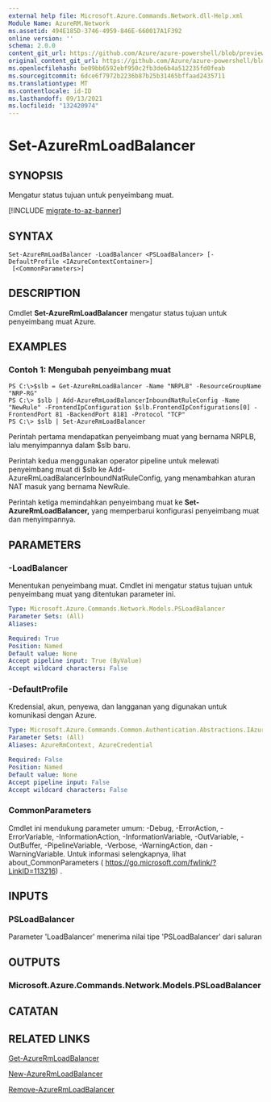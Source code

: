 ```yaml
---
external help file: Microsoft.Azure.Commands.Network.dll-Help.xml
Module Name: AzureRM.Network
ms.assetid: 494E185D-3746-4959-846E-660017A1F392
online version: ''
schema: 2.0.0
content_git_url: https://github.com/Azure/azure-powershell/blob/preview/src/ResourceManager/Network/Commands.Network/help/Set-AzureRmLoadBalancer.md
original_content_git_url: https://github.com/Azure/azure-powershell/blob/preview/src/ResourceManager/Network/Commands.Network/help/Set-AzureRmLoadBalancer.md
ms.openlocfilehash: be09bb6592ebf950c2fb3de6b4a512235fd0feab
ms.sourcegitcommit: 6dce6f7972b2236b87b25b31465bffaad2435711
ms.translationtype: MT
ms.contentlocale: id-ID
ms.lasthandoff: 09/13/2021
ms.locfileid: "132420974"
---
```

# Set-AzureRmLoadBalancer

## SYNOPSIS
Mengatur status tujuan untuk penyeimbang muat.

[!INCLUDE [migrate-to-az-banner](../../includes/migrate-to-az-banner.md)]

## SYNTAX

```
Set-AzureRmLoadBalancer -LoadBalancer <PSLoadBalancer> [-DefaultProfile <IAzureContextContainer>]
 [<CommonParameters>]
```

## DESCRIPTION
Cmdlet **Set-AzureRmLoadBalancer** mengatur status tujuan untuk penyeimbang muat Azure.

## EXAMPLES

### Contoh 1: Mengubah penyeimbang muat
```
PS C:\>$slb = Get-AzureRmLoadBalancer -Name "NRPLB" -ResourceGroupName "NRP-RG"
PS C:\> $slb | Add-AzureRmLoadBalancerInboundNatRuleConfig -Name "NewRule" -FrontendIpConfiguration $slb.FrontendIpConfigurations[0] -FrontendPort 81 -BackendPort 8181 -Protocol "TCP"
PS C:\> $slb | Set-AzureRmLoadBalancer
```

Perintah pertama mendapatkan penyeimbang muat yang bernama NRPLB, lalu menyimpannya dalam $slb baru.

Perintah kedua menggunakan operator pipeline untuk melewati penyeimbang muat di $slb ke Add-AzureRmLoadBalancerInboundNatRuleConfig, yang menambahkan aturan NAT masuk yang bernama NewRule.

Perintah ketiga memindahkan penyeimbang muat ke **Set-AzureRmLoadBalancer,** yang memperbarui konfigurasi penyeimbang muat dan menyimpannya.

## PARAMETERS

### -LoadBalancer
Menentukan penyeimbang muat.
Cmdlet ini mengatur status tujuan untuk penyeimbang muat yang ditentukan parameter ini.

```yaml
Type: Microsoft.Azure.Commands.Network.Models.PSLoadBalancer
Parameter Sets: (All)
Aliases: 

Required: True
Position: Named
Default value: None
Accept pipeline input: True (ByValue)
Accept wildcard characters: False
```

### -DefaultProfile
Kredensial, akun, penyewa, dan langganan yang digunakan untuk komunikasi dengan Azure.

```yaml
Type: Microsoft.Azure.Commands.Common.Authentication.Abstractions.IAzureContextContainer
Parameter Sets: (All)
Aliases: AzureRmContext, AzureCredential

Required: False
Position: Named
Default value: None
Accept pipeline input: False
Accept wildcard characters: False
```

### CommonParameters
Cmdlet ini mendukung parameter umum: -Debug, -ErrorAction, -ErrorVariable, -InformationAction, -InformationVariable, -OutVariable, -OutBuffer, -PipelineVariable, -Verbose, -WarningAction, dan -WarningVariable. Untuk informasi selengkapnya, lihat about_CommonParameters ( https://go.microsoft.com/fwlink/?LinkID=113216) .

## INPUTS

### PSLoadBalancer
Parameter 'LoadBalancer' menerima nilai tipe 'PSLoadBalancer' dari saluran

## OUTPUTS

### Microsoft.Azure.Commands.Network.Models.PSLoadBalancer

## CATATAN

## RELATED LINKS

[Get-AzureRmLoadBalancer](./Get-AzureRmLoadBalancer.md)

[New-AzureRmLoadBalancer](./New-AzureRmLoadBalancer.md)

[Remove-AzureRmLoadBalancer](./Remove-AzureRmLoadBalancer.md)


